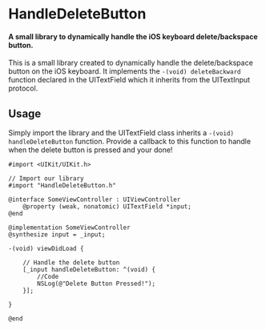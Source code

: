 # HandleDeleteButton
#### A small library to dynamically handle the iOS keyboard delete/backspace button.
This is a small library created to dynamically handle the delete/backspace button on the iOS keyboard. It implements the `-(void) deleteBackward` function declared in the UITextField which it inherits from the UITextInput protocol.

## Usage
Simply import the library and the UITextField class inherits a `-(void) handleDeleteButton` function. Provide a callback to this function to handle when the delete button is pressed and your done!

	#import <UIKit/UIKit.h>

	// Import our library
	#import "HandleDeleteButton.h"

	@interface SomeViewController : UIViewController
		@property (weak, nonatomic) UITextField *input;
	@end

	@implementation SomeViewController
	@synthesize input = _input;

	-(void) viewDidLoad {

		// Handle the delete button
		[_input handleDeleteButton: ^(void) {
			//Code
			NSLog(@"Delete Button Pressed!");
		}];

	}

	@end



